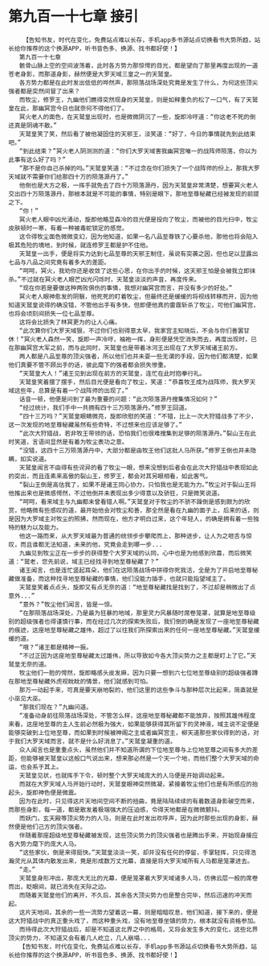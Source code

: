 # 第九百一十七章 接引
        【告知书友，时代在变化，免费站点难以长存，手机app多书源站点切换看书大势所趋，站长给你推荐的这个换源APP，听书音色多、换源、找书都好使！】
       第九百一十七章
       骸骨山脉上空的空间波荡着，此时各方势力那惊愕的目光，都是望向了那里再度出现的一道苍老身影，而那道身影，赫然便是大罗天域三皇之一的天鹫皇。
       各方势力都是在此时发出低低的哗然声，那陨落战场深处究竟是发生了什么，为何这些顶尖强者都是突然间冒了出来？
       而牧尘，修罗王，九幽他们瞧得突然现身的天鹫皇，则是如释重负的松了一口气，有了天鹫皇在此，那幽冥宫今日也就奈何不得他们了。
       冥火老人的面色，在天鹫皇出现时，也是微微阴沉了一些，旋即冷哼道：“你这老不死的倒还真是阴魂不散。”
       天鹫皇笑了笑，然后看了被他凝固住的天邪王，淡笑道：“好了，今日的事情就先到此结束吧。”
       “到此结束？”冥火老人阴测测的道：“你们大罗天域害我幽冥宫唯一的战阵师陨落，你以为此事有这么好了吗？”
       “那不是你自己杀掉的吗。”天鹫皇笑道：“不过念在你们损失了一个战阵师的份上，那我大罗天域就不需要你们给那四十万的陨落源丹了。”
       他倒也是大方之极，一挥手就免去了四十万陨落源丹，因为天鹫皇非常清楚，想要冥火老人交出四十万陨落源丹，那根本就是不可能的事情，特别是眼下，那地至尊秘藏已经被发现的前提之下。
       “你！”
       冥火老人眼中凶光涌动，旋即他略显森冷的目光便是投向了牧尘，而被他的目光扫中，牧尘皮肤顿时一寒，有着一种被毒蛇锁定的感觉。
       这令得牧尘面色微微变幻，因为他知道，如果一名八品至尊铁了心要杀他，那他也将会陷入极其危险的境地，到时候，就连修罗王都是护不住他。
       天鹫皇一出手，便是将实力达到七品至尊的天邪王制住，虽说有突袭之因，但也足以显露出七品与八品之间究竟有着多大的差距。
       “呵呵，冥火，我劝你还是收敛了这些心思，在你出手的时候，这天邪王怕是会被我立即抹杀。”不过就在冥火老人眼芒凶光闪烁时，天鹫皇淡淡的声音，再度传来。
       “现在你若是要做这种两败俱伤的事情，我想对幽冥宫而言，并没有多少的好处。”
       冥火老人眼神愈发的阴翳，他死死的盯着牧尘，但最终还是缓缓的将视线转移而开，因为他知道天鹫皇说得的确没错，不管他出手有多快，但即便他真的雷霆斩杀了牧尘，可他们幽冥宫，也将会顷刻间损失一位七品至尊。
       这将会比损失了林冥更为的让人心痛。
       “此次算你们大罗天域狠，不过你们也别得意太早，我家宫主知晓后，不会与你们善罢甘休！”冥火老人森然一笑，旋即一声冷哼，袖袍一挥，身形便是凭空消失而去，再度出现时，已在那幽冥宫大军之前，而与此同时，天鹫皇也是带着冰河王出现在了大罗天域诸王前方。
       两人都是八品至尊的顶尖强者，所以他们也并未耍一些无谓的手段，因为他们都清楚，如果他们真要不管不顾出手的话，彼此麾下的强者都会损失惨重。
       “天鹫皇大人！”诸王见到出现在前方的天鹫皇，连忙在此时抱拳行礼。
       天鹫皇笑着摆了摆手，然后目光便是看向了牧尘，笑道：“恭喜牧王成为战阵师，我大罗天域这些年，总算是有着一个战阵师的出现了。”
       话音一顿，他便是问到了最为重要的问题：“此次陨落源丹搜集情况如何？”
       “经过统计，我们手中一共拥有四十三万陨落源丹。”修罗王回道。
       “四十三万吗？”天鹫皇眼睛微亮，旋即欣慰的笑道：“不错，比上一次大狩猎战多了不少，这一次发现的地至尊秘藏虽然有些奇特，不过想来也应该足够了。”
       “此次大狩猎战，若非牧王带领的话，恐怕我们也很难搜集到足够的陨落源丹。”裂山王在此时笑道，言语间显然是有着为牧尘表功之意。
       “没错，这四十三万陨落源丹中，大部分都是由牧王他们这批人马所获。”修罗王倒也并未隐瞒，如实说道。
       天鹫皇闻言不由得有些诧异的看了牧尘一眼，想来没想到后者会在此次大狩猎战中表现如此的突出，而且连素来高傲的裂山王，修罗王，都会对其另眼相看，如此客气。
       “裂山王倒是高估我了，如果不是诸王同心协力，只怕我也是无能为力。”牧尘对于裂山王将他推出来也是微感愕然，不过他倒并未表现出多少得意以及骄狂，只是微笑说道。
       “呵呵，看来域主与九幽都未曾看错人啊。”天鹫皇对于牧尘的不骄不躁倒是感到颇为的欣赏，他略微有些感叹的道，最开始他会对牧尘和善，那全然是看在九幽的面子上，后来的话，则是因为大罗域主对牧尘的照拂，然而现在，他方才明白过来，这个年轻人，的确是拥有着一些独特的魅力以及能力。
       他这一路而来，从大罗天域最为普通的统领步步攀爬而上，那种进步，让人为之咂舌与惊叹，而且谁都无法知道，未来的他，究竟会走到哪一步...
       九幽见到牧尘正在一步步的获得整个大罗天域的认同，心中也是为他感到欣喜，而后微笑道：“鹫老，您先前说，域主已经找寻到地至尊秘藏了？”
       诸王闻言，也是连忙竖起耳朵，他们在这陨落战场中拼得你死我活，全是为了开启地至尊秘藏做准备，而这种找寻地至尊秘藏的事情，他们没能力插手，也就只能指望域主了。
       天鹫皇笑着点点头，旋即又有点无奈的道：“地至尊秘藏找是找到了，不过却是稍微出了点意外...”
       “意外？”牧尘他们闻言，皆是一惊。
       “在那陨落战场深处，乃是最为狂暴的地域，那里灵力风暴随时席卷笼罩，就算是地至尊级别的超级强者也得谨慎行事，而在经过几次的探索失败后，我们倒的确是发现了一座地至尊秘藏的痕迹，这座地至尊秘藏之雄伟，超过了以往我们所探索出来的任何一座地至尊秘藏。”天鹫皇缓缓的道。
       “哦？”诸王都是精神一振。
       “不过正因为这座地至尊秘藏太过雄伟，所以导致如今各大顶尖势力之主都是盯上了它。”天鹫皇无奈的道。
       牧尘他们一脸的愕然，旋即略感头皮发麻，因为只要一想到六七位地至尊级别的超级强者蹲在那地至尊秘藏外虎视眈眈的情景，他们就感到可怕。
       那万一动起手来，可真是要天崩地裂的，他们这里的这些争斗与那种层次比起来，简直就是小巫见大巫。
       “那我们现在？”九幽问道。
       “准备动身前往陨落战场深处，不管怎么样，这座地至尊秘藏都不能放弃，按照其雄伟程度来看，这座地至尊的主人生前必然极为强大，如果能够获得其所留下的灵神液，域主说不定便是能够突破到上位地至尊，而如果到时候被神阁之主或者幽冥宫主，柳天道那些家伙得到的话，对于我们大罗天域而言，就不是什么好消息了。”天鹫皇凝重的道。
       众人闻言也是重重点头，虽然他们并不知道所谓的下位地至尊与上位地至尊之间有多大的差距，但能够被天鹫皇以这般口气说出来，想来那必然是一个天一个地，而他们整个大罗天域的命运，也会系于其上。
       天鹫皇见状，也就挥手下令，顿时整个大罗天域庞大的人马便是开始调动起来。
       而就在大罗天域人马开始行动时，天鹫皇眼神突然微凝，紧接着牧尘他们也是有所感应的抬起头，旋即神色便是微震。
       因为在此时，只见得这片天地间空间不断的扭曲，竟是陆陆续续的有着数道身影破空而来，而那些身影，每一道，都是散发着极端强大的压迫感，令得天地都是在微微颤抖。
       而妖门，玄天殿等顶尖势力的人马，则是在此时发出欢呼声，因为此时那些出现的身影，赫然便是他们己方的顶尖强者。
       伴随着那座超级地至尊秘藏被发现，这些顶尖势力的顶尖强者也是腾出手来，开始现身接应各大势力麾下的庞大人马。
       “这些家伙，倒是来得挺快。”天鹫皇淡淡一笑，却并没有任何的停留，手掌轻挥，只见得浩瀚灵光从其体内散发出来，竟是形成数万丈光幕，直接是将大罗天域所有人马都是笼罩进去。
       “走。”
       天鹫皇身形冲出，那庞大无比的光幕，便是笼罩着大罗天域诸多人马，仿佛云层一般的席卷而出，眨眼间，就已消失在天际之边。
       而随着天鹫皇他们的离开，不久后，其余各大顶尖势力也是整合完毕，然后迅速的冲天而起。
       这片天地间，其余的一些一流势力望着这一幕，则是暗暗叹息，他们知道，接下来的，便是这大狩猎战中的真正重头戏了，而这种重头戏，没有地至尊坐镇的势力，根本就没有资格参加。
       而待得此次大狩猎战后，却是不知道这北界之中的格局，又将会发生多大的变化，这些北界顶尖的势力，不知道又会有着几人屹立，几人崩塌...
       【告知书友，时代在变化，免费站点难以长存，手机app多书源站点切换看书大势所趋，站长给你推荐的这个换源APP，听书音色多、换源、找书都好使！】